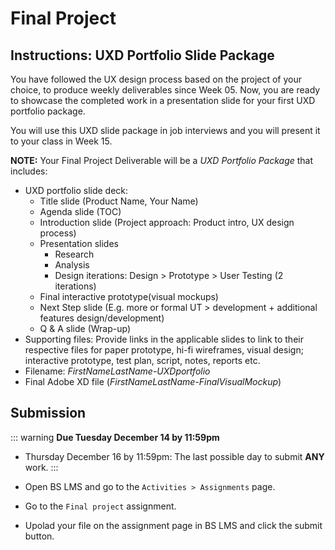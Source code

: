 # Final Project 

## Instructions: UXD Portfolio Slide Package

You have followed the UX design process based on the project of your choice, to produce weekly deliverables since Week 05. Now, you are ready to showcase the completed work in a presentation slide for your first UXD portfolio package. 

You will use this UXD slide package in job interviews and you will present it to your class in Week 15.

**NOTE:** Your Final Project Deliverable will be a *UXD Portfolio Package* that includes: 

- UXD portfolio slide deck:
    - Title slide (Product Name, Your Name) 
    - Agenda slide (TOC)
    - Introduction slide (Project approach: Product intro, UX design process)
    - Presentation slides
        - Research
        - Analysis
        - Design iterations: Design > Prototype > User Testing (2 iterations)
    - Final interactive prototype(visual mockups)
    - Next Step slide (E.g. more or formal UT > development + additional features design/development)
    - Q & A slide (Wrap-up)
- Supporting files: Provide links in the applicable slides to link to their respective files for paper prototype, hi-fi wireframes, visual design; interactive prototype, test plan, script, notes, reports etc.
- Filename: *FirstNameLastName-UXDportfolio*
- Final Adobe XD file (*FirstNameLastName-FinalVisualMockup*)


## Submission

::: warning
**Due Tuesday December 14 by 11:59pm**
- Thursday December 16 by 11:59pm: The last possible day to submit **ANY** work.
:::

- Open BS LMS and go to the `Activities > Assignments` page.
- Go to the `Final project` assignment.
- Upolad your file on the assignment page in BS LMS and click the submit button. 
